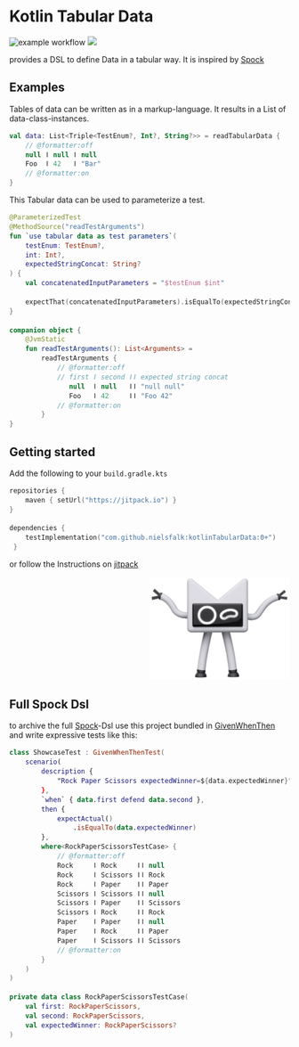 # Kotlin Tabular Data
![example workflow](https://github.com/nielsfalk/kotlinTabularData/actions/workflows/gradle.yml/badge.svg)
[![](https://jitpack.io/v/nielsfalk/kotlinTabularData.svg)](https://jitpack.io/#nielsfalk/givenWhenThen)


provides a DSL to define Data in a tabular way. It is inspired by [Spock](https://spockframework.org/)

## Examples

Tables of data can be written as in a markup-language. It results in a List of data-class-instances. 

```kotlin
val data: List<Triple<TestEnum?, Int?, String?>> = readTabularData {
    // @formatter:off
    null ǀ null ǀ null
    Foo  ǀ 42   ǀ "Bar"
    // @formatter:on
}
```

This Tabular data can be used to parameterize a test.

```kotlin
@ParameterizedTest
@MethodSource("readTestArguments")
fun `use tabular data as test parameters`(
    testEnum: TestEnum?,
    int: Int?,
    expectedStringConcat: String?
) {
    val concatenatedInputParameters = "$testEnum $int"

    expectThat(concatenatedInputParameters).isEqualTo(expectedStringConcat)
}

companion object {
    @JvmStatic
    fun readTestArguments(): List<Arguments> =
        readTestArguments {
            // @formatter:off
            // first ǀ second ǀǀ expected string concat
               null  ǀ null   ǀǀ "null null"
               Foo   ǀ 42     ǀǀ "Foo 42"
            // @formatter:on
        }
}
```


## Getting started

Add the following to your ```build.gradle.kts```

```kotlin
repositories {
    maven { setUrl("https://jitpack.io") }
}

dependencies {
    testImplementation("com.github.nielsfalk:kotlinTabularData:0+")
 }
```

or follow the Instructions on [jitpack](https://jitpack.io/#nielsfalk/kotlinTabularData)

[<div align="right"><img src="KotlinMascot.png" width="50%" /></div>](https://kotlinlang.org/docs/kotlin-mascot.html)

## Full Spock Dsl

to archive the full [Spock](https://spockframework.org/)-Dsl use this project bundled in [GivenWhenThen](https://github.com/nielsfalk/givenWhenThen) and write expressive tests like this:

```kotlin
class ShowcaseTest : GivenWhenThenTest(
    scenario(
        description {
            "Rock Paper Scissors expectedWinner=${data.expectedWinner}"
        },
        `when` { data.first defend data.second },
        then {
            expectActual()
                .isEqualTo(data.expectedWinner)
        },
        where<RockPaperScissorsTestCase> {
            // @formatter:off
            Rock     ǀ Rock     ǀǀ null
            Rock     ǀ Scissors ǀǀ Rock
            Rock     ǀ Paper    ǀǀ Paper
            Scissors ǀ Scissors ǀǀ null
            Scissors ǀ Paper    ǀǀ Scissors
            Scissors ǀ Rock     ǀǀ Rock
            Paper    ǀ Paper    ǀǀ null
            Paper    ǀ Rock     ǀǀ Paper
            Paper    ǀ Scissors ǀǀ Scissors
            // @formatter:on
        }
    )
)

private data class RockPaperScissorsTestCase(
    val first: RockPaperScissors,
    val second: RockPaperScissors,
    val expectedWinner: RockPaperScissors?
)
```


